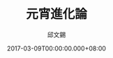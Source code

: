 ---
issue: 214
title: 元宵進化論
author: 邱文錫
date: 2017-03-09T00:00:00.000+08:00
topic: 懷想
difficulty: 1
wikidata: Q98095599
wikidata_link: https://www.wikidata.org/wiki/Q98095599
---